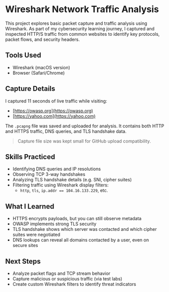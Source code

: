 # Wireshark Network Traffic Analysis

This project explores basic packet capture and traffic analysis using Wireshark. As part of my cybersecurity learning journey, I captured and inspected HTTP/S traffic from common websites to identify key protocols, packet flows, and security headers.

## Tools Used
- Wireshark (macOS version)
- Browser (Safari/Chrome)

## Capture Details
I captured 11 seconds of live traffic while visiting:
- [https://owasp.org](https://owasp.org)
- [https://yahoo.com](https://yahoo.com)

The `.pcapng` file was saved and uploaded for analysis. It contains both HTTP and HTTPS traffic, DNS queries, and TLS handshake data.

> Capture file size was kept small for GitHub upload compatibility.

## Skills Practiced
- Identifying DNS queries and IP resolutions
- Observing TCP 3-way handshakes
- Analyzing TLS handshake details (e.g. SNI, cipher suites)
- Filtering traffic using Wireshark display filters:
  - `http`, `tls`, `ip.addr == 104.16.133.229`, etc.

## What I Learned
- HTTPS encrypts payloads, but you can still observe metadata
- OWASP implements strong TLS security
- TLS handshake shows which server was contacted and which cipher suites were negotiated
- DNS lookups can reveal all domains contacted by a user, even on secure sites

## Next Steps
- Analyze packet flags and TCP stream behavior
- Capture malicious or suspicious traffic (via test labs)
- Create custom Wireshark filters to identify threat indicators

